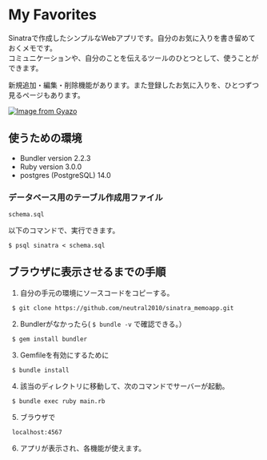 # My Favorites

Sinatraで作成したシンプルなWebアプリです。自分のお気に入りを書き留めておくメモです。<br>
コミュニケーションや、自分のことを伝えるツールのひとつとして、使うことができます。

新規追加・編集・削除機能があります。また登録したお気に入りを、ひとつずつ見るページもあります。

[![Image from Gyazo](https://i.gyazo.com/e1824b07814f7de857e3c404202fb07e.gif)](https://gyazo.com/e1824b07814f7de857e3c404202fb07e)

## 使うための環境
- Bundler version 2.2.3
- Ruby version 3.0.0
- postgres (PostgreSQL) 14.0

### データベース用のテーブル作成用ファイル
```
schema.sql
```
以下のコマンドで、実行できます。
```
$ psql sinatra < schema.sql
```
## ブラウザに表示させるまでの手順
1. 自分の手元の環境にソースコードをコピーする。<br>
```  
 $ git clone https://github.com/neutral2010/sinatra_memoapp.git  
```
2. Bundlerがなかったら( `$ bundle -v` で確認できる。）<br>
```  
 $ gem install bundler
```
3. Gemfileを有効にするために
```
 $ bundle install 
```
4. 該当のディレクトリに移動して、次のコマンドでサーバーが起動。
```
 $ bundle exec ruby main.rb 
```
5. ブラウザで
```
 localhost:4567 
```
6. アプリが表示され、各機能が使えます。

